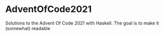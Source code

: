 # AdventOfCode2021
Solutions to the Advent Of Code 2021 with Haskell. The goal is to make it (somewhat) readable
